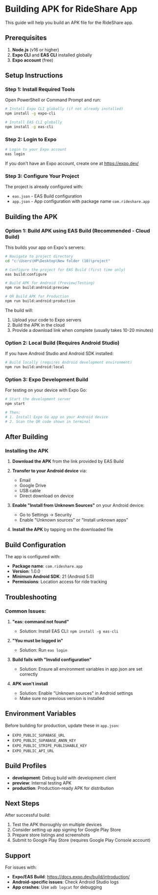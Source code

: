 # Building APK for RideShare App

This guide will help you build an APK file for the RideShare app.

## Prerequisites

1. **Node.js** (v16 or higher)
2. **Expo CLI** and **EAS CLI** installed globally
3. **Expo account** (free)

## Setup Instructions

### Step 1: Install Required Tools

Open PowerShell or Command Prompt and run:

```bash
# Install Expo CLI globally (if not already installed)
npm install -g expo-cli

# Install EAS CLI globally
npm install -g eas-cli
```

### Step 2: Login to Expo

```bash
# Login to your Expo account
eas login
```

If you don't have an Expo account, create one at https://expo.dev/

### Step 3: Configure Your Project

The project is already configured with:
- `eas.json` - EAS Build configuration
- `app.json` - App configuration with package name `com.rideshare.app`

## Building the APK

### Option 1: Build APK using EAS Build (Recommended - Cloud Build)

This builds your app on Expo's servers:

```bash
# Navigate to project directory
cd "c:\Users\HP\Desktop\New folder (10)\project"

# Configure the project for EAS Build (first time only)
eas build:configure

# Build APK for Android (Preview/Testing)
npm run build:android:preview

# OR Build APK for Production
npm run build:android:production
```

The build will:
1. Upload your code to Expo servers
2. Build the APK in the cloud
3. Provide a download link when complete (usually takes 10-20 minutes)

### Option 2: Local Build (Requires Android Studio)

If you have Android Studio and Android SDK installed:

```bash
# Build locally (requires Android development environment)
npm run build:android:local
```

### Option 3: Expo Development Build

For testing on your device with Expo Go:

```bash
# Start the development server
npm start

# Then:
# 1. Install Expo Go app on your Android device
# 2. Scan the QR code shown in terminal
```

## After Building

### Installing the APK

1. **Download the APK** from the link provided by EAS Build
2. **Transfer to your Android device** via:
   - Email
   - Google Drive
   - USB cable
   - Direct download on device

3. **Enable "Install from Unknown Sources"** on your Android device:
   - Go to Settings → Security
   - Enable "Unknown sources" or "Install unknown apps"

4. **Install the APK** by tapping on the downloaded file

## Build Configuration

The app is configured with:
- **Package name**: `com.rideshare.app`
- **Version**: 1.0.0
- **Minimum Android SDK**: 21 (Android 5.0)
- **Permissions**: Location access for ride tracking

## Troubleshooting

### Common Issues:

1. **"eas: command not found"**
   - Solution: Install EAS CLI: `npm install -g eas-cli`

2. **"You must be logged in"**
   - Solution: Run `eas login`

3. **Build fails with "Invalid configuration"**
   - Solution: Ensure all environment variables in app.json are set correctly

4. **APK won't install**
   - Solution: Enable "Unknown sources" in Android settings
   - Make sure no previous version is installed

## Environment Variables

Before building for production, update these in `app.json`:
- `EXPO_PUBLIC_SUPABASE_URL`
- `EXPO_PUBLIC_SUPABASE_ANON_KEY`
- `EXPO_PUBLIC_STRIPE_PUBLISHABLE_KEY`
- `EXPO_PUBLIC_API_URL`

## Build Profiles

- **development**: Debug build with development client
- **preview**: Internal testing APK
- **production**: Production-ready APK for distribution

## Next Steps

After successful build:
1. Test the APK thoroughly on multiple devices
2. Consider setting up app signing for Google Play Store
3. Prepare store listings and screenshots
4. Submit to Google Play Store (requires Google Play Console account)

## Support

For issues with:
- **Expo/EAS Build**: https://docs.expo.dev/build/introduction/
- **Android-specific issues**: Check Android Studio logs
- **App crashes**: Use `adb logcat` for debugging
